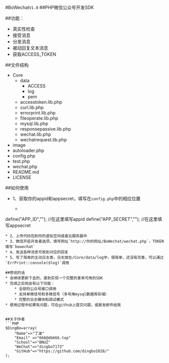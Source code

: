 
#BoWechat`V1.0`
##PHP微信公众号开发SDK

##功能：
* 真实性检查
* 接受消息
* 分发消息
* 被动回复文本消息
* 获取ACCESS_TOKEN


##文件结构
* Core
    * data
        * ACCESS
        * log
        * pem
    * accesstoken.lib.php
    * curl.lib.php
    * errorprint.lib.php
    * fileoperate.lib.php
    * mysql.lib.php
    * responsepassive.lib.php
    * wechat.lib.php
    * wechatrequest.lib.php
* image
* autoloader.php
* config.php
* test.php
* wechat.php
* README.md
* LICENSE



##如何使用
* 1、获取你的appid和appsecret，填写在`config.php`中的相应位置
    * ```php
define("APP_ID","");        //在这里填写appid
define("APP_SECRET","");    //在这里填写appsecret
```
* 2、上传代码包到你的虚拟空间或者云服务器中
* 3、微信开启开发者选项，填写网址`http://你的网址/BoWechat/wechat.php`，TOKEN填写`bowechat`
* 4、发送各种消息可收到对应的回复
* 5、写了简单的主动日志类，日志放在/Core/data/log中，很简单，还没有完善，可以通过`ErrPrint::console($log)`调用

##想说的话
* 会继续更新下去的，直到实现一个完整的拿来可用的SDK
* 完成之后他会有以下功能：
    * 全部的公众号接口调用
    * 支持单微信号和多微信号（多号用mysql数据库存储）
    * 完整的日志模块和调试模式
* 使用过程中如果有问题，可在github上提交问题，或是发邮件给我


##关于作者
```PHP
$DingBo=array(
    "Name"=>"丁波"
    "Email" =>"666@db666.top"
    "School"=>"BNUZ"
    "WeChat"=>"dingbo7173"
    "GitHub"=>"https://github.com/dingbo1028/"
);
```
